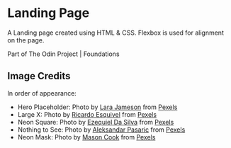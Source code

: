 # Landing Page
A Landing page created using HTML & CSS. Flexbox is used for alignment on the page. 

Part of The Odin Project | Foundations

## Image Credits
In order of appearance:

- Hero Placeholder: Photo by [Lara Jameson](https://www.pexels.com/@lara-jameson) from [Pexels](https://www.pexels.com)
- Large X: Photo by [Ricardo Esquivel](https://www.pexels.com/@rickyrecap) from [Pexels](https://www.pexels.com)
- Neon Square: Photo by [Ezequiel Da Silva](https://www.pexels.com/@nezze404) from [Pexels](https://www.pexels.com)
- Nothing to See: Photo by [Aleksandar Pasaric](https://www.pexels.com/@apasaric) from [Pexels](https://www.pexels.com)
- Neon Mask: Photo by [Mason Cook](https://www.pexels.com/@mason-cook-318276) from [Pexels](https://www.pexels.com)